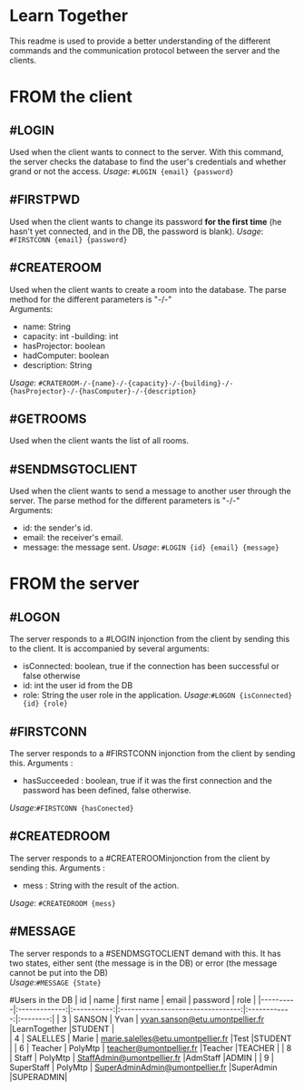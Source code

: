 # Learn Together

This readme is used to provide a better understanding of the different commands and the communication protocol between the server and the clients.


# FROM the client

## \#LOGIN
Used when the client wants to connect to the server. With this command, the server checks the database to find the user's credentials and whether grand or not the access.
*Usage*: `#LOGIN {email} {password}`

## \#FIRSTPWD
Used when the client wants to change its password **for the first time** (he hasn't yet connected, and in the DB, the password is blank).
*Usage*: `#FIRSTCONN {email} {password}`

## \#CREATEROOM
Used when the client wants to create a room into the database. The parse method for the different parameters is "-/-"  
Arguments:
- name: String
- capacity: int
-building: int
- hasProjector: boolean
- hadComputer: boolean
- description: String

*Usage*: `#CRATEROOM-/-{name}-/-{capacity}-/-{building}-/-{hasProjector}-/-{hasComputer}-/-{description}`

## \#GETROOMS
Used when the client wants the list of all rooms.

## \#SENDMSGTOCLIENT
Used when the client wants to send a message to another user through the server. The parse method for the different parameters is "-/-"  
Arguments:
- id: the sender's id.
- email: the receiver's email. 
- message: the message sent.
 *Usage*: `#LOGIN {id} {email} {message}`

# FROM the server


## \#LOGON 

The server responds to a #LOGIN injonction from the client by sending this to the client. It is accompanied by several arguments:

 - isConnected: boolean, true if the connection has been successful or false otherwise
 - id: int the user id from the DB
 - role: String the user role in the application.
*Usage*:`#LOGON {isConnected} {id} {role}`

## \#FIRSTCONN
The server responds to a #FIRSTCONN injonction from the client by sending this.
Arguments :
- hasSucceeded : boolean, true if it was the first connection and the password has been defined, false otherwise.

*Usage*:`#FIRSTCONN {hasConected}`

## \#CREATEDROOM
The server responds to a #CREATEROOMinjonction from the client by sending this.
Arguments :
- mess : String with the result of the action.

*Usage*: `#CREATEDROOM {mess}`

## \#MESSAGE
The server responds to a #SENDMSGTOCLIENT demand with this. It has two states, either sent (the message is in the DB) or error (the message cannot be put into the DB)  
*Usage*:`#MESSAGE {State}`

#Users in the DB
| id       |      name     |  first name |           email                   |   password   | role     |
|----------|:-------------:|:-----------:|:---------------------------------:|:------------:|:--------:|
| 3        |  SANSON       | Yvan       | yvan.sanson@etu.umontpellier.fr    |LearnTogether |STUDENT   |      
| 4        |    SALELLES   |   Marie    | marie.salelles@etu.umontpellier.fr |Test          |STUDENT   |
| 6        | Teacher       |    PolyMtp | teacher@umontpellier.fr            |Teacher       |TEACHER   |
| 8        | Staff         | PolyMtp    | StaffAdmin@umontpellier.fr         |AdmStaff      |ADMIN     |
| 9        | SuperStaff    | PolyMtp    | SuperAdminAdmin@umontpellier.fr    |SuperAdmin    |SUPERADMIN|
    
